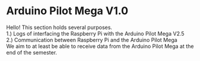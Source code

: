 Arduino Pilot Mega V1.0
=======================

Hello! This section holds several purposes. <br>
1.) Logs of interfacing the Raspberry Pi with the Arduino Pilot Mega V2.5 <br>
2.) Communication between Raspberry Pi and the Arduino Pilot Mega<br>
We aim to at least be able to receive data from the Arduino Pilot Mega at the end of the semester.

